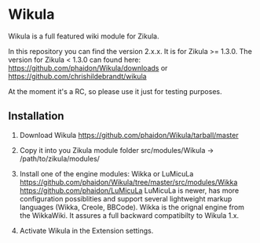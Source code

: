 Wikula
======

Wikula is a full featured wiki module for Zikula.

In this repository you can find the version 2.x.x. It is for Zikula >= 1.3.0. The version for Zikula < 1.3.0 can found here:
https://github.com/phaidon/Wikula/downloads or
https://github.com/chrishildebrandt/wikula

At the moment it's a RC, so please use it just for testing purposes.

Installation
------------

1. Download Wikula
https://github.com/phaidon/Wikula/tarball/master

2. Copy it into you Zikula module folder
src/modules/Wikula -> /path/to/zikula/modules/

3. Install one of the engine modules: Wikka or LuMicuLa
https://github.com/phaidon/Wikula/tree/master/src/modules/Wikka
https://github.com/phaidon/LuMicuLa
LuMicuLa is newer, has more configuration possiblities and support several lightweight markup languages (Wikka, Creole, BBCode).
Wikka is the orignal engine from the WikkaWiki. It assures a full backward compatibilty to Wikula 1.x.  

4. Activate Wikula in the Extension settings.
